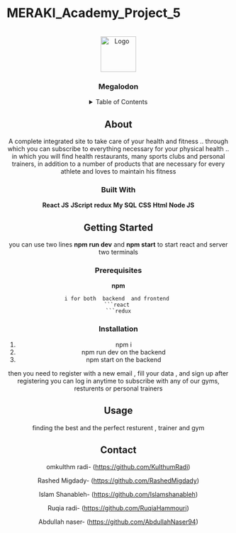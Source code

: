 # MERAKI_Academy_Project_5


<br />
<div align="center">
 <a href="https://github.com/C3-WhiteGuards">
  <img src="images/logo.png"alt="Logo" width="80" height="80">
  </a>
   <h3 align="center">Megalodon </h3>
 
<p align="center">
 


 <details>
  <summary>Table of Contents</summary>
  <ol>
<li>
 <a href="#about">About The Project</a>
      <ul>
        <li><a href="#built-with">Built With</a></li>
      </ul>
    </li>
    <li>
      <a href="#getting-started">Getting Started</a>
      <ul>

  <li><a href="#prerequisites">Prerequisites</a></li>
        <li><a href="#installation">Installation</a></li>
      </ul>
       </li>
        <li><a href="#usage">Usage</a></li>
          <li><a href="#contact">Contact</a></li>
 </ol>
</details>


## About 

A complete integrated site to take care of your health and fitness .. through which you can subscribe to everything necessary for your physical health .. in which you will find health restaurants, many sports clubs and personal trainers, in addition to a number of products that are necessary for every athlete and loves to maintain his fitness



### Built With
**React JS**
**JScript**
**redux**
**My SQL**
**CSS**
**Html**
**Node JS**


## Getting Started

you can use two lines  **npm run dev**  and **npm start** to start react and server two terminals 


### Prerequisites

**npm** 
``` 
i for both  backend  and frontend 
```react 
```redux
```


### Installation
1. npm i 
2. npm run dev on the backend 
3. npm start on the backend  

then you  need to register with a new email , fill your data , and sign up 
after registering you can log in anytime to subscribe with any of our gyms, resturents or personal trainers 


## Usage

finding the best and the perfect resturent , trainer and gym 

## Contact

omkulthm radi-
(https://github.com/KulthumRadi)

Rashed Migdady-
(https://github.com/RashedMigdady)

Islam Shanableh- 
(https://github.com/Islamshanableh)

Ruqia radi-
(https://github.com/RuqiaHammouri)

Abdullah naser-
(https://github.com/AbdullahNaser94)

